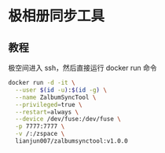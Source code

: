 # 极相册同步工具
## 教程
极空间进入 ssh，然后直接运行 docker run 命令
```sh
docker run -d -it \
  --user $(id -u):$(id -g) \
  --name ZalbumSyncTool \
  --privileged=true \
  --restart=always \
  --device /dev/fuse:/dev/fuse \
  -p 7777:7777 \
  -v /:/zspace \
  lianjun007/zalbumsynctool:v1.0.0
```
